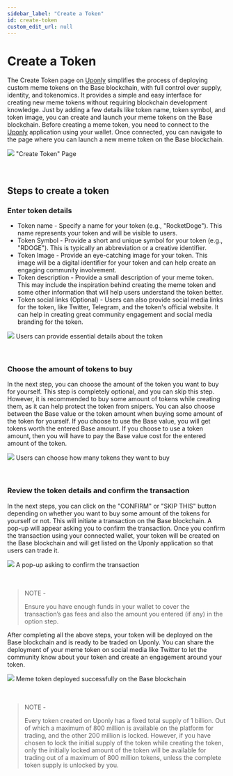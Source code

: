 ```yaml
---
sidebar_label: "Create a Token"
id: create-token
custom_edit_url: null
---
```


# Create a Token

The Create Token page on [Uponly](https://launchpad-git-base-launchpad-lync-world.vercel.app/) simplifies the process of deploying custom meme tokens on the Base blockchain, with full control over supply, identity, and tokenomics. It provides a simple and easy interface for creating new meme tokens without requiring blockchain development knowledge. Just by adding a few details like token name, token symbol, and token image, you can create and launch your meme tokens on the Base blockchain.
Before creating a meme token, you need to connect to the [Uponly](https://launchpad-git-base-launchpad-lync-world.vercel.app/) application using your wallet. Once connected, you can navigate to the page where you can launch a new meme token on the Base blockchain.

<div className="flex flex-col items-center">
    <img src="/img/base/create-tkn.png"/>
    <span className="font-bold text-[rgb(192,192,192)]">"Create Token" Page</span>
</div>
<br></br>

## Steps to create a token

### Enter token details

- Token name - Specify a name for your token (e.g., "RocketDoge"). This name represents your token and will be visible to users.
- Token Symbol - Provide a short and unique symbol for your token (e.g., "RDOGE"). This is typically an abbreviation or a creative identifier.
- Token Image - Provide an eye-catching image for your token. This image will be a digital identifier for your token and can help create an engaging community involvement.
- Token description - Provide a small description of your meme token. This may include the inspiration behind creating the meme token and some other information that will help users understand the token better.
- Token social links (Optional) - Users can also provide social media links for the token, like Twitter, Telegram, and the token's official website. It can help in creating great community engagement and social media branding for the token.

<div className="flex flex-col items-center">
    <img src="/img/base/create-tkn-filled.png"/>
    <span className="font-bold text-[rgb(192,192,192)]">Users can provide essential details about the token</span>
</div>
<br></br>

### Choose the amount of tokens to buy

In the next step, you can choose the amount of the token you want to buy for yourself. This step is completely optional, and you can skip this step. However, it is recommended to buy some amount of tokens while creating them, as it can help protect the token from snipers.
You can also choose between the Base value or the token amount when buying some amount of the token for yourself. If you choose to use the Base value, you will get tokens worth the entered Base amount. If you choose to use a token amount, then you will have to pay the Base value cost for the entered amount of the token.

<div className="flex flex-col items-center">
    <img src="/img/base/create-tkn-buy.png"/>
    <span className="font-bold text-[rgb(192,192,192)]">Users can choose how many tokens they want to buy</span>
</div>
<br></br>

### Review the token details and confirm the transaction

In the next steps, you can click on the "CONFIRM" or "SKIP THIS" button depending on whether you want to buy some amount of the tokens for yourself or not. This will initiate a transaction on the Base blockchain. A pop-up will appear asking you to confirm the transaction. Once you confirm the transaction using your connected wallet, your token will be created on the Base blockchain and will get listed on the Uponly application so that users can trade it.

<div className="flex flex-col items-center">
    <img src="/img/base/process-tx.png"/>
    <span className="font-bold text-[rgb(192,192,192)]">A pop-up asking to confirm the transaction</span>
</div>
<br></br>

> NOTE -
>
> Ensure you have enough funds in your wallet to cover the transaction’s gas fees and also the amount you entered (if any) in the option step.

After completing all the above steps, your token will be deployed on the Base blockchain and is ready to be traded on Uponly. You can share the deployment of your meme token on social media like Twitter to let the community know about your token and create an engagement around your token.

<div className="flex flex-col items-center">
    <img src="/img/base/success-tx.png"/>
    <span className="font-bold text-[rgb(192,192,192)]">Meme token deployed successfully on the Base blockchain</span>
</div>
<br></br>

> NOTE -
>
> Every token created on Uponly has a fixed total supply of 1 billion. Out of which a maximum of 800 million is available on the platform for trading, and the other 200 million is locked. However, if you have chosen to lock the initial supply of the token while creating the token, only the initially locked amount of the token will be available for trading out of a maximum of 800 million tokens, unless the complete token supply is unlocked by you.
